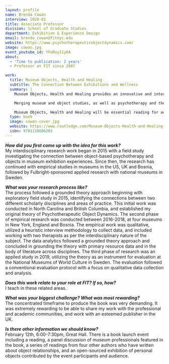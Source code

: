 ```yaml
---
layout: profile
name: Brenda Cowan
interview: 2020-01
title: Associate Professor
division: School of Graduate Studies
department: Exhibition & Experience Design
email: brenda_cowan@fitnyc.edu
website: https://www.psychotherapeuticobjectdynamics.com/
image: cowan.jpg
event_youtube_id: YFeRoy11yOA
about:
  - 'Time to publication: 2 years'
  - Professor at FIT since 2007

work:
  title: Museum Objects, Health and Healing
  subtitle: The Connection Between Exhibitions and Wellness
  summary: |
    Museum Objects, Health and Healing provides an innovative and interdisciplinary study of the relationship between objects, health and healing. Shedding light on the primacy of the human need for relationships with objects, the book explores what kind of implications these relationships might have on the exhibition experience.

    Merging museum and object studies, as well as psychotherapy and the psychology of well-being, the authors present a new theory entitled Psychotherapeutic Object Dynamics, which provides a cross- disciplinary study of the relationship between objects, health and well-being. Drawing on primary research in museums, psychotherapeutic settings and professional practice throughout the US, Canada, Bosnia-Herzegovina and the UK, the book provides an overview of the theory’s origins, the breadth of its practical applications on a global level, and a framework for further understanding the potency of objects in exhibitions and daily life.

    Museum Objects, Health and Healing will be essential reading for academics, researchers and postgraduate students interested in museum studies, material culture, mental health, psychotherapy, art therapies and anthropology. It should also be valuable reading for a wide range of practitioners, including curators, exhibition designers, psychologists, and psychotherapists.
  type: book
  image: cowan-cover.jpg
  website: https://www.routledge.com/Museum-Objects-Health-and-Healing-The-Relationship-between-Exhibitions/Cowan-Laird-McKeown/p/book/9781138606203
  isbn: 9781138606203
---
```

***How did you first come up with the idea for this work?***  
My interdisciplinary research work began in 2015 with a field study investigating the connection between object-based psychotherapy and objects in museum exhibition experiences. Since then, the research has continued with empirical studies in museums in the US, UK and Bosnia, followed by Fulbright-sponsored applied research with national museums in Sweden.

***What was your research process like?***  
The process followed a grounded theory approach beginning with exploratory field study in 2015,  identifying the connections between two different scholarly disciplines and areas of practice. This initial work was conducted in North Carolina and British Columbia, and established my original theory of Psychotherapeutic Object Dynamics. The second phase of empirical research was conducted between 2016-2018, at four museums in New York, England and Bosnia. The empirical work was qualitative, utilized a heuristic interview methodology to collect data, and included working with two therapists as per the interdisciplinary nature of the subject. The data analytics followed a grounded theory approach and concluded in grounding the theory with primary resource data and in the body of literature across disciplines. The third phase of research was an applied study in 2019, utilizing the theory as an instrument for evaluation at the National Museums of World Culture in Sweden. The evaluation followed a conventional evaluation protocol with a focus on qualitative data collection and analysis.

***Does this work relate to your role at FIT? If so, how?***  
I teach in these related areas.

***What was your biggest challenge? What was most rewarding?***  
The concentrated timeframe to produce the book was very demanding. It was extremely rewarding to be able to share my work with the  professional and academic communities, and work with an esteemed publisher in the UK.

***Is there other information we should know?***  
February 12th, 6:00-7:30pm, Great Hall. There is a book launch event including a reading, a panel discussion of museum professionals featured in the book, a series of readings from four other authors who have written about object relationships, and an open-sourced exhibition of personal objects contributed by the event participants and audience.
